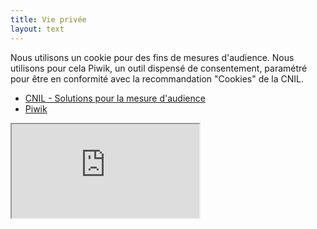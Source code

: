 ```yaml
---
title: Vie privée
layout: text
---
```


Nous utilisons un cookie pour des fins de mesures d'audience. Nous utilisons pour cela Piwik, un outil dispensé de consentement, paramétré pour être en conformité avec la recommandation "Cookies" de la CNIL.

- [CNIL - Solutions pour la mesure d'audience](https://www.cnil.fr/fr/solutions-pour-la-mesure-daudience)
- [Piwik](http://www.piwik.org)

<iframe class="optout ui raised segment" src="https://stats.data.gouv.fr/index.php?module=CoreAdminHome&action=optOut&language=fr"></iframe>
